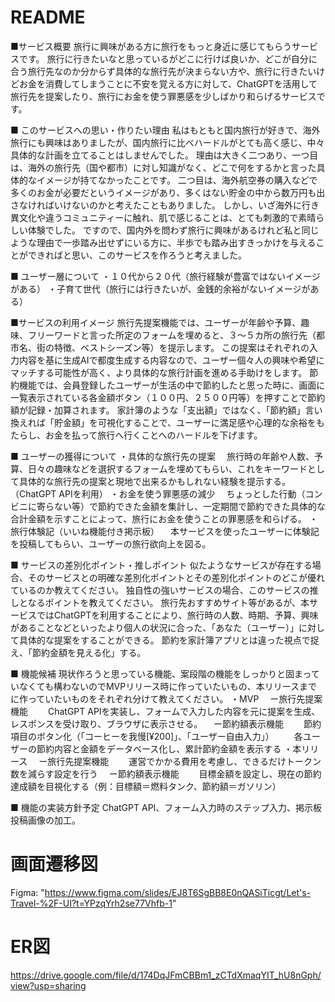 # README
■サービス概要
旅行に興味がある方に旅行をもっと身近に感じてもらうサービスです。
旅行に行きたいなと思っているがどこに行けば良いか、どこが自分に合う旅行先なのか分からず具体的な旅行先が決まらない方や、旅行に行きたいけどお金を消費してしまうことに不安を覚える方に対して、ChatGPTを活用して旅行先を提案したり、旅行にお金を使う罪悪感を少しばかり和らげるサービスです。

■ このサービスへの思い・作りたい理由
私はもともと国内旅行が好きで、海外旅行にも興味はありましたが、国内旅行に比べハードルがとても高く感じ、中々具体的な計画を立てることはしませんでした。
理由は大きく二つあり、一つ目は、海外の旅行先（国や都市）に対し知識がなく、どこで何をするかと言った具体的なイメージが持てなかったことです。
二つ目は、海外航空券の購入などで多くのお金が必要だというイメージがあり、多くはない貯金の中から数万円も出さなければいけないのかと考えたこともありました。
しかし、いざ海外に行き異文化や違うコミュニティーに触れ、肌で感じることは、とても刺激的で素晴らしい体験でした。
ですので、国内外を問わず旅行に興味があるけれど私と同じような理由で一歩踏み出せずにいる方に、半歩でも踏み出すきっかけを与えることができればと思い、このサービスを作ろうと考えました。

■ ユーザー層について
・１０代から２０代（旅行経験が豊富ではないイメージがある）
・子育て世代（旅行には行きたいが、金銭的余裕がないイメージがある）

■サービスの利用イメージ
旅行先提案機能では、ユーザーが年齢や予算、趣味、フリーワードと言った所定のフォームを埋めると、３〜５カ所の旅行先（都市名、街の特徴、ベストシーズン等）を提示します。
この提案はそれぞれの入力内容を基に生成AIで都度生成する内容なので、ユーザー個々人の興味や希望にマッチする可能性が高く、より具体的な旅行計画を進める手助けをします。
節約機能では、会員登録したユーザーが生活の中で節約したと思った時に、画面に一覧表示されている各金額ボタン（１００円、２５００円等）を押すことで節約額が記録・加算されます。
家計簿のような「支出額」ではなく、「節約額」言い換えれば「貯金額」を可視化することで、ユーザーに満足感や心理的な余裕をもたらし、お金を払って旅行へ行くことへのハードルを下げます。

■ ユーザーの獲得について
・具体的な旅行先の提案
　旅行時の年齢や人数、予算、日々の趣味などを選択するフォームを埋めてもらい、これをキーワードとして具体的な旅行先の提案と現地で出来るかもしれない経験を提示する。（ChatGPT APIを利用）
・お金を使う罪悪感の減少
　ちょっとした行動（コンビニに寄らない等）で節約できた金額を集計し、一定期間で節約できた具体的な合計金額を示すことによって、旅行にお金を使うことの罪悪感を和らげる。
・旅行体験記（いいね機能付き掲示板）
　本サービスを使ったユーザーに体験記を投稿してもらい、ユーザーの旅行欲向上を図る。

■ サービスの差別化ポイント・推しポイント
似たようなサービスが存在する場合、そのサービスとの明確な差別化ポイントとその差別化ポイントのどこが優れているのか教えてください。
独自性の強いサービスの場合、このサービスの推しとなるポイントを教えてください。
旅行先おすすめサイト等があるが、本サービスではChatGPTを利用することにより、旅行時の人数、時期、予算、興味があることなどといったより個人の状況に合った、「あなた（ユーザー）」に対して具体的な提案をすることができる。
節約を家計簿アプリとは違った視点で捉え、「節約金額を見える化」する。

■ 機能候補
現状作ろうと思っている機能、案段階の機能をしっかりと固まっていなくても構わないのでMVPリリース時に作っていたいもの、本リリースまでに作っていたいものをそれぞれ分けて教えてください。
・MVP
　ー旅行先提案機能
　　ChatGPT APIを実装し、フォームで入力した内容を元に提案を生成、レスポンスを受け取り、ブラウザに表示させる。
　ー節約額表示機能
　　節約項目のボタン化（「コーヒーを我慢[¥200]」、「ユーザー自由入力」）
　　各ユーザーの節約内容と金額をデータベース化し、累計節約金額を表示する
・本リリース
　ー旅行先提案機能
　　運営でかかる費用を考慮し、できるだけトークン数を減らす設定を行う
　ー節約額表示機能
　　目標金額を設定し、現在の節約達成額を目視化する（例：目標額＝燃料タンク、節約額＝ガソリン）

■ 機能の実装方針予定
ChatGPT API、フォーム入力時のステップ入力、掲示板投稿画像の加工。

# 画面遷移図
Figma: "https://www.figma.com/slides/EJ8T6SgBB8E0nQASiTicgt/Let's-Travel-%2F-UI?t=YPzqYrh2se77Vhfb-1"

# ER図
https://drive.google.com/file/d/174DqJFmCBBm1_zCTdXmaqYIT_hU8nGph/view?usp=sharing